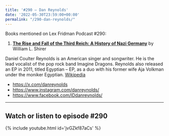 ```yaml
---
title: '#290 – Dan Reynolds'
date: '2022-05-30T23:59:00+00:00'
permalink: "/290-dan-reynolds/"
---
```


Books mentioned on Lex Fridman Podcast #290:

1. <b><a href="https://amzn.to/46TBWoL" target="_blank" rel="sponsored noopener noreferrer">The Rise and Fall of the Third Reich: A History of Nazi Germany</a></b> by William L. Shirer

Daniel Coulter Reynolds is an American singer and songwriter. He is the lead vocalist of the pop rock band Imagine Dragons. Reynolds also released an EP in 2011, titled Egyptian – EP, as a duo with his former wife Aja Volkman under the moniker Egyptian. <a href="https://en.wikipedia.org/wiki/Dan_Reynolds" target="_blank">Wikipedia</a>

- <a href="https://x.com/danreynolds" target="_blank">https://x.com/danreynolds</a>
- <a href="https://www.instagram.com/danreynolds/" target="_blank">https://www.instagram.com/danreynolds/</a>
- <a href="https://www.facebook.com/IDdanreynolds/" target="_blank">https://www.facebook.com/IDdanreynolds/</a>

- - - - - -

## Watch or listen to episode #290

{% include youtube.html id='jvGZkf87aCs' %}